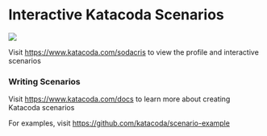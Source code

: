 # Interactive Katacoda Scenarios

[![](http://shields.katacoda.com/katacoda/sodacris/count.svg)](https://www.katacoda.com/sodacris "Get your profile on Katacoda.com")

Visit https://www.katacoda.com/sodacris to view the profile and interactive scenarios

### Writing Scenarios
Visit https://www.katacoda.com/docs to learn more about creating Katacoda scenarios

For examples, visit https://github.com/katacoda/scenario-example
